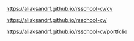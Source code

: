 https://aliaksandrf.github.io/rsschool-cv/cv

https://aliaksandrf.github.io/rsschool-cv/

https://aliaksandrf.github.io/rsschool-cv/portfolio


